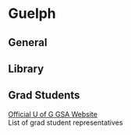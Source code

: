 # Guelph

## General

## Library

## Grad Students
[Official U of G GSA Website](https://www.uoguelph.ca/gsa/) <br/>
List of grad student representatives
